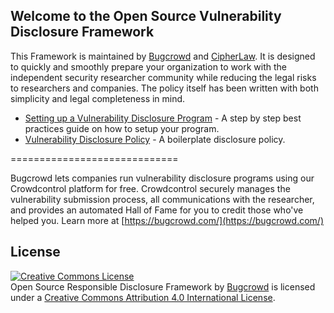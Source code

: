 ## Welcome to the Open Source Vulnerability Disclosure Framework

This Framework is maintained by [Bugcrowd](https://bugcrowd.com) and [CipherLaw](https://www.cipherlawgroup.com/). It is designed to quickly and smoothly prepare your organization to work with the independent security researcher community while reducing the legal risks to researchers and companies. The policy itself has been written with both simplicity and legal completeness in mind.

- [Setting up a Vulnerability Disclosure Program](https://github.com/bugcrowd/disclosure-policy/blob/master/setting_up_a_vulnerability_disclosure_program.md) - A step by step best practices guide on how to setup your program.
- [Vulnerability Disclosure Policy](https://github.com/bugcrowd/disclosure-policy/blob/master/vulnerability_disclosure_policy.md) - A boilerplate disclosure policy. 

=============================

Bugcrowd lets companies run vulnerability disclosure programs using our Crowdcontrol platform for free. Crowdcontrol securely manages the vulnerability submission process, all communications with the researcher, and provides an automated Hall of Fame for you to credit those who've helped you. Learn more at [https://bugcrowd.com/](https://bugcrowd.com/)

## License
<a rel="license" href="http://creativecommons.org/licenses/by/4.0/"><img alt="Creative Commons License" style="border-width:0" src="https://i.creativecommons.org/l/by/4.0/88x31.png" /></a><br /><span xmlns:dct="http://purl.org/dc/terms/" property="dct:title">Open Source Responsible Disclosure Framework</span> by <a xmlns:cc="http://creativecommons.org/ns#" href="https://bugcrowd.com" property="cc:attributionName" rel="cc:attributionURL">Bugcrowd</a> is licensed under a <a rel="license" href="http://creativecommons.org/licenses/by/4.0/">Creative Commons Attribution 4.0 International License</a>.
